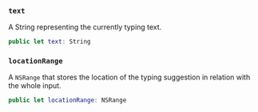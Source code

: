 
### `text`

A String representing the currently typing text.

``` swift
public let text: String
```

### `locationRange`

A `NSRange` that stores the location of the typing suggestion in relation with the whole input.

``` swift
public let locationRange: NSRange
